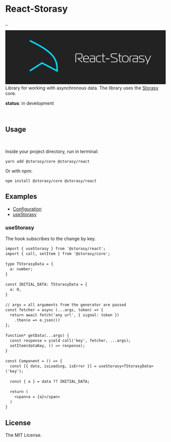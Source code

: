 # React-Storasy
<p>
  <a aria-label="NPM version" href="https://www.npmjs.com/package/@storasy/core">
    <img alt="" src="https://badgen.net/npm/v/@storasy/react">
  </a>
    <a aria-label="Package size" href="https://bundlephobia.com/result?p=@storasy/core">
      <img alt="" src="https://badgen.net/bundlephobia/minzip/@storasy/react">
    </a>
    <a aria-label="Hist" href="https://www.jsdelivr.com/package/npm/@storasy/core">
      <img alt="" src="https://data.jsdelivr.com/v1/package/npm/@storasy/react/badge">
    </a>
</p>

![React Storasy Header](https://github.com/Naboska/react-storasy/raw/main/media/logo.png)
Library for working with asynchronous data.
The library uses the [Storasy](https://github.com/Naboska/storasy) core.

**status**: in development

<br/>

## Usage

<br/>

Inside your project directory, run in terminal:

```
yarn add @storasy/core @storasy/react
```

Or with npm:

```
npm install @storasy/core @storasy/react
```

## Examples

- [Configuration](https://github.com/Naboska/storasy#configuration)
- [useStorasy](#useStorasy)

### useStorasy

The hook subscribes to the change by key.

```tsx
import { useStorasy } from '@storasy/react';
import { call, setItem } from '@storasy/core';

type TStorasyData = {
  a: number;
}

const INITIAL_DATA: TStorasyData = {
  a: 0,
}

// args = all arguments from the generator are passed
const fetcher = async (...args, token) => {
  return await fetch('any url', { signal: token })
    .then(e => e.json())
};

function* getData(...args) {
  const response = yield call('key', fetcher, ...args);
  setItem(dataKey, () => response);
}

const Component = () => {
  const [{ data, isLoading, isError }] = useStorasy<TStorasyData>('key');
  
  const { a } = data ?? INITIAL_DATA;
  
  return (
    <span>a = {a}</span>
  )
}

```

## License

The MIT License.
